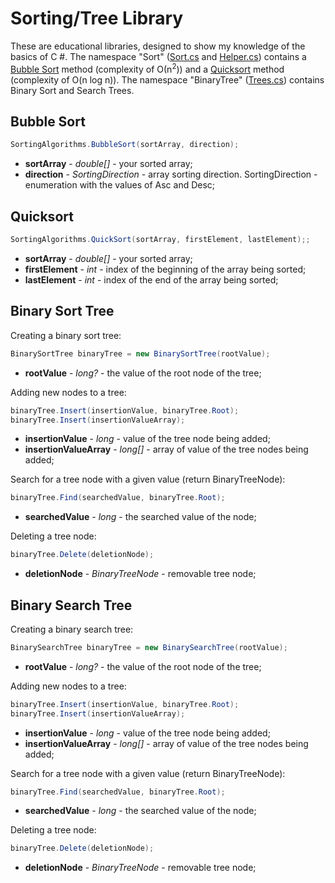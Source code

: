 # Sorting/Tree Library

These are educational libraries, designed to show my knowledge of the basics of C #.
The namespace "Sort" ([Sort.cs](https://github.com/Luciffer007/Educational-projects/blob/master/Sort.cs) and [Helper.cs](https://github.com/Luciffer007/Educational-projects/blob/master/Helper.cs)) contains a [Bubble Sort](https://en.wikipedia.org/wiki/Bubble_sort) method (complexity of О(n<sup>2</sup>)) and a [Quicksort](https://en.wikipedia.org/wiki/Quicksort) method (complexity of O(n log n)).
The namespace "BinaryTree" ([Trees.cs](https://github.com/Luciffer007/Educational-projects/blob/master/Trees.cs)) contains Binary Sort and Search Trees.

## Bubble Sort

``` C#
SortingAlgorithms.BubbleSort(sortArray, direction);
```

* **sortArray** - _double[]_ - your sorted array;
* **direction** - _SortingDirection_ - array sorting direction. SortingDirection - enumeration with the values of Asc and Desc;

## Quicksort

``` C#
SortingAlgorithms.QuickSort(sortArray, firstElement, lastElement);; 
```

* **sortArray** - _double[]_ - your sorted array;
* **firstElement** - _int_ - index of the beginning of the array being sorted;
* **lastElement** - _int_ - index of the end of the array being sorted;

## Binary Sort Tree

Creating a binary sort tree:

``` C#
BinarySortTree binaryTree = new BinarySortTree(rootValue);
```

* **rootValue** - _long?_ - the value of the root node of the tree;

Adding new nodes to a tree:

``` C#
binaryTree.Insert(insertionValue, binaryTree.Root);
binaryTree.Insert(insertionValueArray);
```

* **insertionValue** - _long_ - value of the tree node being added;
* **insertionValueArray** - _long[]_ - array of value of the tree nodes being added;

Search for a tree node with a given value (return BinaryTreeNode):

``` C#
binaryTree.Find(searchedValue, binaryTree.Root);
```

* **searchedValue** - _long_ - the searched value of the node;

Deleting a tree node:

``` C#
binaryTree.Delete(deletionNode);
```

* **deletionNode** - _BinaryTreeNode_ - removable tree node;

## Binary Search Tree

Creating a binary search tree:

``` C#
BinarySearchTree binaryTree = new BinarySearchTree(rootValue);
```

* **rootValue** - _long?_ - the value of the root node of the tree;

Adding new nodes to a tree:

``` C#
binaryTree.Insert(insertionValue, binaryTree.Root);
binaryTree.Insert(insertionValueArray);
```

* **insertionValue** - _long_ - value of the tree node being added;
* **insertionValueArray** - _long[]_ - array of value of the tree nodes being added;

Search for a tree node with a given value (return BinaryTreeNode):

``` C#
binaryTree.Find(searchedValue, binaryTree.Root);
```

* **searchedValue** - _long_ - the searched value of the node;

Deleting a tree node:

``` C#
binaryTree.Delete(deletionNode);
```

* **deletionNode** - _BinaryTreeNode_ - removable tree node;




